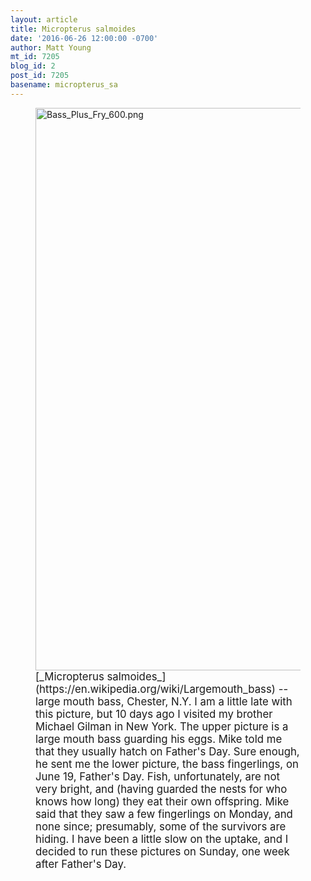 ```yaml
---
layout: article
title: Micropterus salmoides
date: '2016-06-26 12:00:00 -0700'
author: Matt Young
mt_id: 7205
blog_id: 2
post_id: 7205
basename: micropterus_sa
---
```

<figure>
<img src="/PT/uploads/2016/Bass_Plus_Fry_600.png" alt="Bass_Plus_Fry_600.png" width="600" height="900" />
<figcaption markdown="span">
<big>[_Micropterus salmoides_](https://en.wikipedia.org/wiki/Largemouth_bass) -- large mouth bass, Chester, N.Y.  I am a little late with this picture, but 10 days ago I visited my brother Michael Gilman in New York. The upper picture is a large mouth bass guarding his eggs. Mike told me that they usually hatch on Father's Day. Sure enough, he sent me the lower picture, the bass fingerlings, on June 19, Father's Day. Fish, unfortunately, are not very bright, and (having guarded the nests for who knows how long) they eat their own offspring. Mike said that they saw a few fingerlings on Monday, and none since; presumably, some of the survivors are hiding. I have been a little slow on the uptake, and I decided to run these pictures on Sunday, one week after Father's Day.</big>

</figcaption>
</figure>

